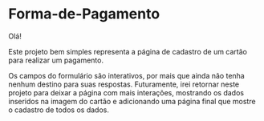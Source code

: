 # Forma-de-Pagamento

Olá!

Este projeto bem simples representa a página de cadastro de um cartão para realizar um pagamento.

Os campos do formulário são interativos, por mais que ainda não tenha nenhum destino para suas respostas. Futuramente, irei retornar neste projeto para deixar a página com mais interações, mostrando os dados inseridos na imagem do cartão
e adicionando uma página final que mostre o cadastro de todos os dados.

